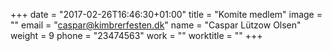 +++
date = "2017-02-26T16:46:30+01:00"
title = "Komite medlem"
image = ""
email = "caspar@kimbrerfesten.dk"
name = "Caspar Lützow Olsen"
weight = 9
phone = "23474563"
work = ""
worktitle = ""
+++
